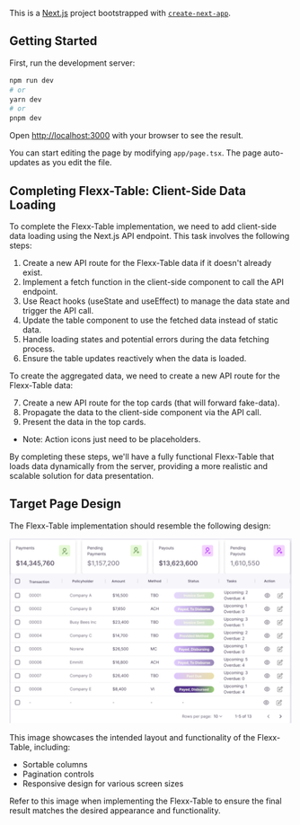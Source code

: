 This is a [Next.js](https://nextjs.org/) project bootstrapped with [`create-next-app`](https://github.com/vercel/next.js/tree/canary/packages/create-next-app).

## Getting Started

First, run the development server:

```bash
npm run dev
# or
yarn dev
# or
pnpm dev
```

Open [http://localhost:3000](http://localhost:3000) with your browser to see the result.

You can start editing the page by modifying `app/page.tsx`. The page auto-updates as you edit the file.

## Completing Flexx-Table: Client-Side Data Loading

To complete the Flexx-Table implementation, we need to add client-side data loading using the Next.js API endpoint. This task involves the following steps:

1. Create a new API route for the Flexx-Table data if it doesn't already exist.
2. Implement a fetch function in the client-side component to call the API endpoint.
3. Use React hooks (useState and useEffect) to manage the data state and trigger the API call.
4. Update the table component to use the fetched data instead of static data.
5. Handle loading states and potential errors during the data fetching process.
6. Ensure the table updates reactively when the data is loaded.

To create the aggregated data, we need to create a new API route for the Flexx-Table data:

7. Create a new API route for the top cards (that will forward fake-data).
8. Propagate the data to the client-side component via the API call.
9. Present the data in the top cards.

- Note: Action icons just need to be placeholders.

By completing these steps, we'll have a fully functional Flexx-Table that loads data dynamically from the server, providing a more realistic and scalable solution for data presentation.

## Target Page Design

The Flexx-Table implementation should resemble the following design:

![Flexx-Table Design](./public/images/flexx-table-for-ref.jpg)

This image showcases the intended layout and functionality of the Flexx-Table, including:

- Sortable columns
- Pagination controls
- Responsive design for various screen sizes

Refer to this image when implementing the Flexx-Table to ensure the final result matches the desired appearance and functionality.
